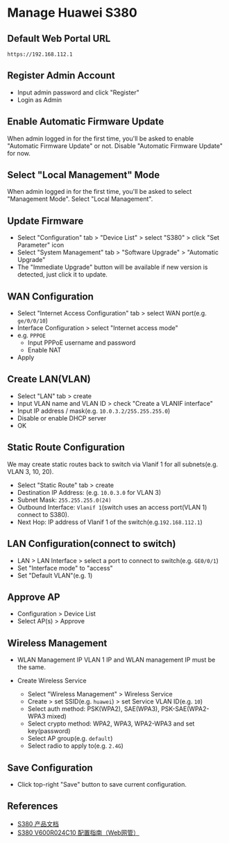 # Manage Huawei S380 

## Default Web Portal URL
```
https://192.168.112.1
```

## Register Admin Account
* Input admin password and click "Register"
* Login as Admin

## Enable Automatic Firmware Update
When admin logged in for the first time, you'll be asked to enable "Automatic Firmware Update" or not.
Disable "Automatic Firmware Update" for now.

## Select "Local Management" Mode
When admin logged in for the first time, you'll be asked to select "Management Mode".
Select "Local Management".

## Update Firmware
* Select "Configuration" tab > "Device List" > select "S380" > click "Set Parameter" icon
* Select "System Management" tab > "Software Upgrade" > "Automatic Upgrade"
* The "Immediate Upgrade" button will be available if new version is detected, just click it to update.

## WAN Configuration
* Select "Internet Access Configuration" tab > select WAN port(e.g. `ge/0/0/10`)
* Interface Configuration > select "Internet access mode"
* e.g. `PPPOE`
  * Input PPPoE username and password
  * Enable NAT
* Apply

## Create LAN(VLAN)
* Select "LAN" tab > create
* Input VLAN name and VLAN ID > check "Create a VLANIF interface"
* Input IP address / mask(e.g. `10.0.3.2/255.255.255.0`)
* Disable or enable DHCP server
* OK

## Static Route Configuration
We may create static routes back to switch via Vlanif 1 for all subnets(e.g. VLAN 3, 10, 20).

* Select "Static Route" tab > create
* Destination IP Address: (e.g. `10.0.3.0` for VLAN 3)
* Subnet Mask: `255.255.255.0(24)`
* Outbound Interface: `Vlanif 1`(switch uses an access port(VLAN 1) connect to S380).
* Next Hop: IP address of Vlanif 1 of the switch(e.g.`192.168.112.1`)

## LAN Configuration(connect to switch)
* LAN > LAN Interface > select a port to connect to switch(e.g. `GE0/0/1`)
* Set "Interface mode" to "access"
* Set "Default VLAN"(e.g. 1)

## Approve AP
* Configuration > Device List
* Select AP(s) > Approve

## Wireless Management

* WLAN Management IP
  VLAN 1 IP and WLAN management IP must be the same.

* Create Wireless Service
  * Select "Wireless Management" > Wireless Service
  * Create > set SSID(e.g. `huawei`) > set Service VLAN ID(e.g. `10`)
  * Select auth method: PSK(WPA2), SAE(WPA3), PSK-SAE(WPA2-WPA3 mixed)
  * Select crypto method: WPA2, WPA3, WPA2-WPA3 and set key(password)
  * Select AP group(e.g. `default`)
  * Select radio to apply to(e.g. `2.4G`)

## Save Configuration
* Click top-right "Save" button to save current configuration.

## References
* [S380 产品文档](https://support.huawei.com/hedex/hdx.do?docid=EDOC1100409534&tocURL=resources%2Fhedex-homepage.html)
* [S380 V600R024C10 配置指南（Web网管）](https://support.huawei.com/enterprise/zh/doc/EDOC1100460452/531f26f6)
